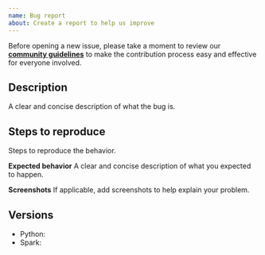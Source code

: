```yaml
---
name: Bug report
about: Create a report to help us improve
---
```


Before opening a new issue, please take a moment to review our [**community guidelines**](https://github.com/altcoder/template-python/blob/main/.github/CONTRIBUTING.md) to make the contribution process easy and effective for everyone involved.

## Description
A clear and concise description of what the bug is.

## Steps to reproduce
Steps to reproduce the behavior.

**Expected behavior**
A clear and concise description of what you expected to happen.

**Screenshots**
If applicable, add screenshots to help explain your problem.

## Versions

- Python:
- Spark:
